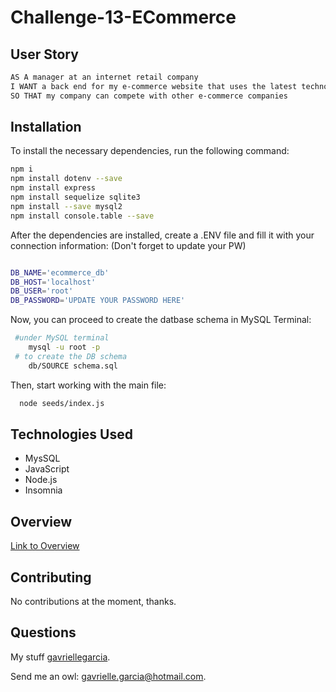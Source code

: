 # Challenge-13-ECommerce

## User Story
 ```bash
AS A manager at an internet retail company
I WANT a back end for my e-commerce website that uses the latest technologies
SO THAT my company can compete with other e-commerce companies
```

## Installation
  To install the necessary dependencies, run the following command:
  
```bash
npm i
npm install dotenv --save
npm install express
npm install sequelize sqlite3
npm install --save mysql2
npm install console.table --save
```

After the dependencies are installed, create a .ENV file and fill it with your connection information:
(Don't forget to update your PW)

```bash

DB_NAME='ecommerce_db'
DB_HOST='localhost'
DB_USER='root'
DB_PASSWORD='UPDATE YOUR PASSWORD HERE'

```

Now, you can proceed to create the datbase schema in MySQL Terminal:

```bash
 #under MySQL terminal
    mysql -u root -p
 # to create the DB schema
    db/SOURCE schema.sql
```

Then, start working with the main file:

```bash
  node seeds/index.js
```

## Technologies Used
- MysSQL
- JavaScript
- Node.js
- Insomnia
 

 ## Overview 
 [Link to Overview](https://app.screencast.com/ZPasf540bKof0?conversation=snXTY3snFyCtXjppgx1JI8)

 
## Contributing 
No contributions at the moment, thanks.
 
 
## Questions
  My stuff [gavriellegarcia](https://github.com/gavriellegarcia).

  Send me an owl: gavrielle.garcia@hotmail.com.  